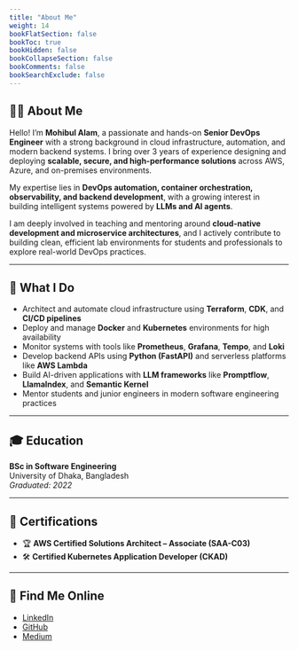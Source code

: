 ```yaml
---
title: "About Me"
weight: 14
bookFlatSection: false
bookToc: true
bookHidden: false
bookCollapseSection: false
bookComments: false
bookSearchExclude: false
---
```


## 👨‍💻 About Me

Hello! I’m **Mohibul Alam**, a passionate and hands-on **Senior DevOps Engineer** with a strong background in cloud infrastructure, automation, and modern backend systems. I bring over 3 years of experience designing and deploying **scalable, secure, and high-performance solutions** across AWS, Azure, and on-premises environments.

My expertise lies in **DevOps automation, container orchestration, observability, and backend development**, with a growing interest in building intelligent systems powered by **LLMs and AI agents**.

I am deeply involved in teaching and mentoring around **cloud-native development and microservice architectures**, and I actively contribute to building clean, efficient lab environments for students and professionals to explore real-world DevOps practices.

---

## 🧠 What I Do

- Architect and automate cloud infrastructure using **Terraform**, **CDK**, and **CI/CD pipelines**
- Deploy and manage **Docker** and **Kubernetes** environments for high availability
- Monitor systems with tools like **Prometheus**, **Grafana**, **Tempo**, and **Loki**
- Develop backend APIs using **Python (FastAPI)** and serverless platforms like **AWS Lambda**
- Build AI-driven applications with **LLM frameworks** like **Promptflow**, **LlamaIndex**, and **Semantic Kernel**
- Mentor students and junior engineers in modern software engineering practices

---

## 🎓 Education

**BSc in Software Engineering**  
University of Dhaka, Bangladesh  
*Graduated: 2022*

---

## 📜 Certifications

- 🏆 **AWS Certified Solutions Architect – Associate (SAA-C03)**  
- 🛠 **Certified Kubernetes Application Developer (CKAD)**

---

## 🔗 Find Me Online

- [LinkedIn](https://www.linkedin.com/in/mohibul-alam-623a87179/)
- [GitHub](https://github.com/mohibul75)
- [Medium](https://medium.com/@mohibulalam75)
